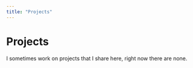```yaml
---
title: "Projects"
---
```


# Projects

I sometimes work on projects that I share here, right now there are none.
